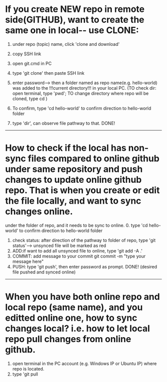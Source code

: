 # If you create NEW repo in remote side(GITHUB), want to create the same one in local-- use CLONE: 
1. under repo (topic) name, click 'clone and download'
2. copy SSH link
3. open git.cmd in PC
4. type 'git clone' then paste SSH link
5. enter password--> then a folder named as repo name(e.g. hello-world) was added to the !!!current directory!!! in your local PC. 
(TO check dir: open terminal, type 'pwd';
 TO change directory where repo will be cloned, type cd <desired directory>)

6. To confirm, type 'cd hello-world' to confirm direction to hello-world folder
7. type 'dir', can observe file pathway to that. DONE!

-----------------

# How to check if the local has non-sync files compared to online github under same repository and push changes to update online github repo. That is when you create or edit the file locally, and want to sync changes online. 
under the folder of repo, and it needs to be sync to online.
0. type 'cd hello-world' to confirm direction to hello-world folder
1. check status: after direction of the pathway to folder of repo, type 'git status'--> unsynced file will be marked as red
2. ADD:if want to add all unsynced file to online, type  'git add -A .'
3. COMMIT: add message to your commit git commit -m "type your message here"
4. PUSH: type 'git push', then enter password as prompt. DONE! (desired file pushed and synced online)

-----------------

# When you have both online repo and local repo (same name), and you editted online one, how to sync changes local? i.e. how to let local repo pull changes from online github.
1. open terminal in the PC account (e.g. Windows IP or Ubuntu IP) where repo is located. 
2. type 'git pull
